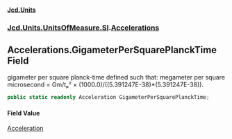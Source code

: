 #### [Jcd.Units](index 'index')
### [Jcd.Units.UnitsOfMeasure.SI](Jcd.Units.UnitsOfMeasure.SI 'Jcd.Units.UnitsOfMeasure.SI').[Accelerations](Accelerations 'Jcd.Units.UnitsOfMeasure.SI.Accelerations')

## Accelerations.GigameterPerSquarePlanckTime Field

gigameter per square planck-time defined such that: megameter per square microsecond = Gm/tₚ² ×
(1000.0)/((5.391247E-38)*(5.391247E-38)).

```csharp
public static readonly Acceleration GigameterPerSquarePlanckTime;
```

#### Field Value
[Acceleration](Acceleration 'Jcd.Units.UnitTypes.Acceleration')